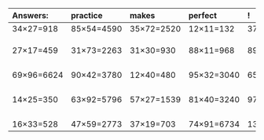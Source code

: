 | Answers: | practice | makes | perfect | ! |
| :--- | :--- | :--- | :--- | :--- |
| 34×27=918 | 85×54=4590 | 35×72=2520 | 12×11=132 | 37×33=1221 | 
|   |   |   |   |   | 
|   |   |   |   |   | 
|   |   |   |   |   | 
| 27×17=459 | 31×73=2263 | 31×30=930 | 88×11=968 | 89×35=3115 | 
|   |   |   |   |   | 
|   |   |   |   |   | 
|   |   |   |   |   | 
|   |   |   |   |   | 
| 69×96=6624 | 90×42=3780 | 12×40=480 | 95×32=3040 | 65×28=1820 | 
|   |   |   |   |   | 
|   |   |   |   |   | 
|   |   |   |   |   | 
|   |   |   |   |   | 
| 14×25=350 | 63×92=5796 | 57×27=1539 | 81×40=3240 | 97×51=4947 | 
|   |   |   |   |   | 
|   |   |   |   |   | 
|   |   |   |   |   | 
|   |   |   |   |   | 
| 16×33=528 | 47×59=2773 | 37×19=703 | 74×91=6734 | 13×75=975 | 
